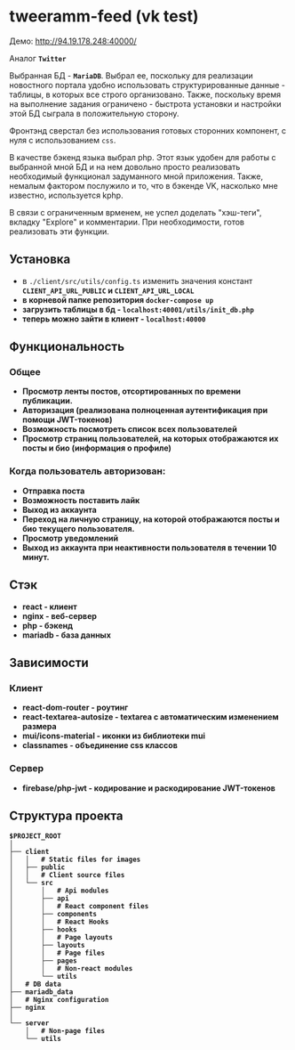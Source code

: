 # tweeramm-feed (vk test)

Демо: http://94.19.178.248:40000/

Аналог <b>`Twitter`</b>

Выбранная БД - <b>`MariaDB`</b>. Выбрал ее, поскольку для реализации
новостного портала удобно использовать структурированные данные - таблицы,
в которых все строго организовано. Также, поскольку время на выполнение
задания ограничено - быстрота установки и настройки этой БД сыграла
в положительную сторону.

Фронтэнд сверстал без использования готовых сторонних компонент, с нуля с использованием `css`.

В качестве бэкенд языка выбрал php. Этот язык удобен для работы с выбранной мной БД и на нем довольно просто реализовать необходимый функционал задуманного мной приложения.
Также, немалым фактором послужило и то, что в бэкенде VK, насколько мне известно, используется kphp.

В связи с ограниченным врменем, не успел доделать "хэш-теги", вкладку "Explore" и
комментарии. При необходимости, готов реализовать эти функции.

## Установка

- в `./client/src/utils/config.ts` изменить значения констант <b>`CLIENT_API_URL_PUBLIC`<b> и <b>`CLIENT_API_URL_LOCAL`<b>
- в корневой папке репозитория `docker-compose up`
- загрузить таблицы в бд - `localhost:40001/utils/init_db.php`
- теперь можно зайти в клиент - `localhost:40000`

## Функциональность

### Общее

- Просмотр ленты постов, отсортированных по времени публикации.
- Авторизация (реализована полноценная аутентификация при помощи JWT-токенов)
- Возможность посмотреть список всех пользователей
- Просмотр страниц пользователей, на которых отображаются их посты и био (информация о профиле)

### Когда пользователь авторизован:

- Отправка поста
- Возможность поставить лайк
- Выход из аккаунта
- Переход на личную страницу, на которой отображаются посты и био текущего пользователя.
- Просмотр уведомлений
- Выход из аккаунта при неактивности пользователя в течении 10 минут.

## Стэк

- react - клиент
- nginx - веб-сервер
- php - бэкенд
- mariadb - база данных

## Зависимости

### Клиент

- react-dom-router - роутинг
- react-textarea-autosize - textarea c автоматическим изменением размера
- mui/icons-material - иконки из библиотеки mui
- classnames - объединение css классов

### Сервер

- firebase/php-jwt - кодирование и раскодирование JWT-токенов

## Структура проекта

```
$PROJECT_ROOT
│
├── client
│   │   # Static files for images
│   ├── public
│   │   # Client source files
│   └── src
│       │   # Api modules
│       ├── api
│       │   # React component files
│       ├── components
│       │   # React Hooks
│       ├── hooks
│       │   # Page layouts
│       ├── layouts
│       │   # Page files
│       ├── pages
│       │   # Non-react modules
│       └── utils
│   # DB data
├── mariadb_data
│   # Nginx configuration
├── nginx
│
└── server
    │   # Non-page files
    └── utils
```
